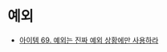 # 예외

* [아이템 69. 예외는 진짜 예외 상황에만 사용하라](https://github.com/yjh2569/books/tree/main/Effective_Java/Ch10/Item69.md)